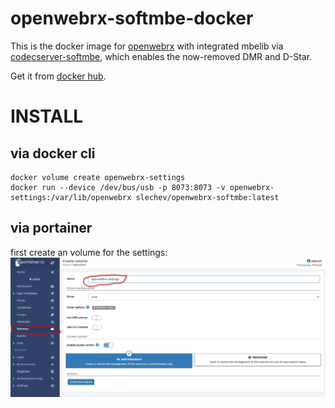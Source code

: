 # openwebrx-softmbe-docker
This is the docker image for [openwebrx](https://github.com/jketterl/openwebrx) with integrated mbelib via [codecserver-softmbe](https://github.com/knatterfunker/codecserver-softmbe), which enables the now-removed DMR and D-Star.

Get it from [docker hub](https://hub.docker.com/r/slechev/openwebrx-softmbe).


# INSTALL
## via docker cli
```
docker volume create openwebrx-settings
docker run --device /dev/bus/usb -p 8073:8073 -v openwebrx-settings:/var/lib/openwebrx slechev/openwebrx-softmbe:latest
```

## via portainer
first create an volume for the settings:
![volume](/portainer/add_volume.png)
